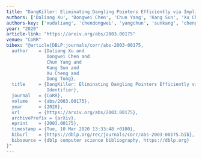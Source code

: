 ```yaml
---
title: "DangKiller: Eliminating Dangling Pointers Efficiently via Implicit Identifier"
authors: ['Daliang Xu', 'Dongwei Chen', 'Chun Yang', 'Kang Sun', 'Xu Cheng 0001', 'Dong Tong 0001']
authors-key: ['xudaliang', 'chendongwei', 'yangchun', 'sunkang', 'chengxu', 'tongdong']
year: "2020"
article-link: "https://arxiv.org/abs/2003.00175"
venue: "CoRR"
bibex: "@article{DBLP:journals/corr/abs-2003-00175,
  author    = {Daliang Xu and
               Dongwei Chen and
               Chun Yang and
               Kang Sun and
               Xu Cheng and
               Dong Tong},
  title     = {DangKiller: Eliminating Dangling Pointers Efficiently via Implicit
               Identifier},
  journal   = {CoRR},
  volume    = {abs/2003.00175},
  year      = {2020},
  url       = {https://arxiv.org/abs/2003.00175},
  archivePrefix = {arXiv},
  eprint    = {2003.00175},
  timestamp = {Tue, 10 Mar 2020 13:33:48 +0100},
  biburl    = {https://dblp.org/rec/journals/corr/abs-2003-00175.bib},
  bibsource = {dblp computer science bibliography, https://dblp.org}
}"
---
```

